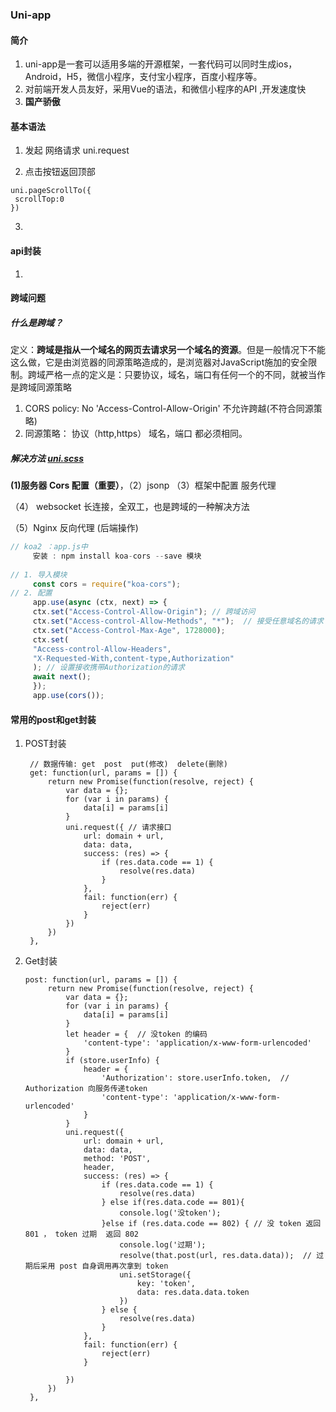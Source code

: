 ### Uni-app

#### 简介

1. uni-app是一套可以适用多端的开源框架，一套代码可以同时生成ios，Android，H5，微信小程序，支付宝小程序，百度小程序等。
2. 对前端开发人员友好，采用Vue的语法，和微信小程序的API ,开发速度快
3.  **国产骄傲**

#### 基本语法

1. 发起 网络请求   uni.request 

2.  点击按钮返回顶部 

   ``` vue
   uni.pageScrollTo({
   	scrollTop:0
   })
   ```

3. 

#### api封装

1. 

#### 跨域问题

##### 什么是跨域？

​	定义：**跨域是指从一个域名的网页去请求另一个域名的资源**。但是一般情况下不能这么做，它是由浏览器的同源策略造成的，是浏览器对JavaScript施加的安全限制。跨域严格一点的定义是：只要协议，域名，端口有任何一个的不同，就被当作是跨域同源策略

1.  CORS policy: No 'Access-Control-Allow-Origin'  不允许跨越(不符合同源策略)
2. 同源策略： 协议（http,https） 域名，端口 都必须相同。

##### 解决方法   [uni.scss](F:\Hbuilder项目\Sale\uni.scss) 

 **(1)服务器 Cors 配置（重要）**，（2）jsonp （3）框架中配置 服务代理

（4） websocket 长连接，全双工，也是跨域的一种解决方法

（5）Nginx 反向代理   (后端操作)

``` js
// koa2 ：app.js中 
     安装 : npm install koa-cors --save 模块
	 
// 1. 导入模块
     const cors = require("koa-cors");
// 2. 配置
     app.use(async (ctx, next) => {
     ctx.set("Access-Control-Allow-Origin"); // 跨域访问
     ctx.set("Access-control-Allow-Methods", "*");  // 接受任意域名的请求
     ctx.set("Access-Control-Max-Age", 1728000);
     ctx.set(
     "Access-control-Allow-Headers",
     "X-Requested-With,content-type,Authorization"
     ); // 设置接收携带Authorization的请求
     await next();
     }); 
     app.use(cors());
```

#### 常用的post和get封装

1. POST封装

   ``` 
   	// 数据传输: get  post  put(修改)  delete(删除)
   	get: function(url, params = []) {
   		return new Promise(function(resolve, reject) {
   			var data = {};
   			for (var i in params) {
   				data[i] = params[i]
   			}
   			uni.request({ // 请求接口
   				url: domain + url,
   				data: data,
   				success: (res) => {
   					if (res.data.code == 1) {
   						resolve(res.data)
   					}
   				},
   				fail: function(err) {
   					reject(err)
   				}
   			})
   		})
   	},
   ```

2. Get封装

   ``` 
   post: function(url, params = []) {
   		return new Promise(function(resolve, reject) {
   			var data = {};
   			for (var i in params) {
   				data[i] = params[i]
   			}
   			let header = {  // 没token 的编码
   				'content-type': 'application/x-www-form-urlencoded'
   			}
   			if (store.userInfo) {
   				header = {
   					'Authorization': store.userInfo.token,  // Authorization 向服务传递token 
   					'content-type': 'application/x-www-form-urlencoded'
   				}
   			}
   			uni.request({
   				url: domain + url,
   				data: data,
   				method: 'POST',
   				header,
   				success: (res) => {
   					if (res.data.code == 1) {
   						resolve(res.data)
   					} else if(res.data.code == 801){
   						console.log('没token');
   					}else if (res.data.code == 802) { // 没 token 返回 801 ， token 过期  返回 802
   					    console.log('过期');
   						resolve(that.post(url, res.data.data));  // 过期后采用 post 自身调用再次拿到 token
   						uni.setStorage({
   							key: 'token',
   							data: res.data.data.token
   						})
   					} else {
   						resolve(res.data)
   					}
   				},
   				fail: function(err) {
   					reject(err)
   				}
   
   			})
   		})
   	},
   ```

   

 

